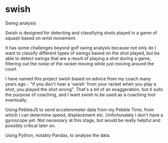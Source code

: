 # swish
Swing analysis

Swish is designed for detecting and classifying shots played in a game of squash based on wrist movement. 

It has some challenges beyond golf swing analysis because not only do I want to classify different types of swings based on the shot played, but be able to detect swings that are a result of playing a shot during a game, filtering out the noise of the racket moving while just moving around the court. 

I have named this project swish based on advice from my coach many years ago - "if you don't hear a 'swish' from your racket when you play a shot, you played the shot wrong". That's a bit of an exaggeration, but it suits the purpose of coaching, and I want swish to be used as a coaching tool eventually.

Using PebbleJS to send accelerometer data from my Pebble Time, from which I can determine speed, displacement etc. Unfortunately I don't have a gyroscope yet. Not necessary at this stage, but would be really helpful and possibly critical later on.

Using Python, notably Pandas, to analyse the data.

